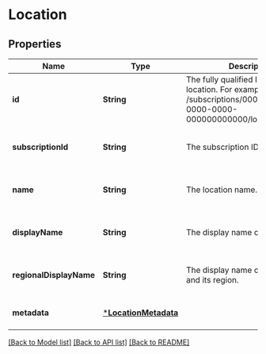# Location


## Properties
Name | Type | Description | Notes
------------ | ------------- | ------------- | -------------
**id** | **String** | The fully qualified ID of the location. For example, /subscriptions/00000000-0000-0000-0000-000000000000/locations/westus. | [optional] [readonly] [default to nothing]
**subscriptionId** | **String** | The subscription ID. | [optional] [readonly] [default to nothing]
**name** | **String** | The location name. | [optional] [readonly] [default to nothing]
**displayName** | **String** | The display name of the location. | [optional] [readonly] [default to nothing]
**regionalDisplayName** | **String** | The display name of the location and its region. | [optional] [readonly] [default to nothing]
**metadata** | [***LocationMetadata**](LocationMetadata.md) |  | [optional] [default to nothing]


[[Back to Model list]](../README.md#models) [[Back to API list]](../README.md#api-endpoints) [[Back to README]](../README.md)


